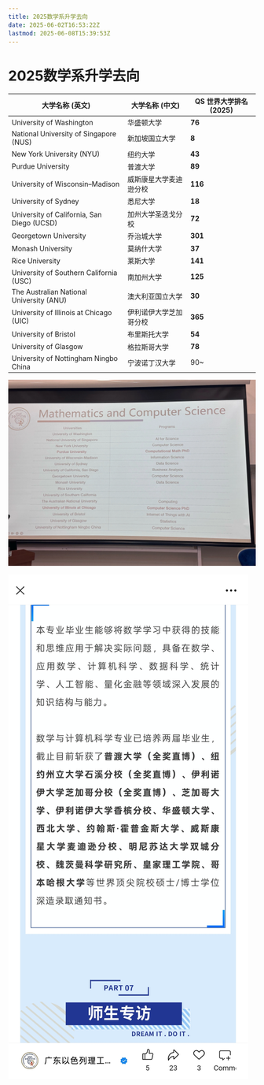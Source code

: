 ```yaml
---
title: 2025数学系升学去向
date: 2025-06-02T16:53:22Z
lastmod: 2025-06-08T15:39:53Z
---
```


# 2025数学系升学去向

|大学名称 (英文)|大学名称 (中文)|QS 世界大学排名 (2025)|
| --------------------------------------------| ------------------------| ------------------------|
|University of Washington|华盛顿大学|**76**|
|National University of Singapore (NUS)|新加坡国立大学|**8**|
|New York University (NYU)|纽约大学|**43**|
|Purdue University|普渡大学|**89**|
|University of Wisconsin–Madison|威斯康星大学麦迪逊分校|**116**|
|University of Sydney|悉尼大学|**18**|
|University of California, San Diego (UCSD)|加州大学圣迭戈分校|**72**|
|Georgetown University|乔治城大学|**301**|
|Monash University|莫纳什大学|**37**|
|Rice University|莱斯大学|**141**|
|University of Southern California (USC)|南加州大学|**125**|
|The Australian National University (ANU)|澳大利亚国立大学|**30**|
|University of Illinois at Chicago (UIC)|伊利诺伊大学芝加哥分校|**365**|
|University of Bristol|布里斯托大学|**54**|
|University of Glasgow|格拉斯哥大学|**78**|
|University of Nottingham Ningbo China|宁波诺丁汉大学|90~|

![h_1748787565722](assets/h_1748787565722-20250602165349-6w10ml1.jpg)

![1749368112516](assets/1749368112516-20250608153953-49gpovp.jpg)​
